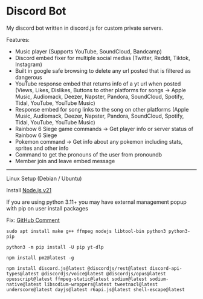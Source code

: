 # Discord Bot
My discord bot written in discord.js for custom private servers.

Features:
- Music player (Supports YouTube, SoundCloud, Bandcamp)
- Discord embed fixer for multiple social medias (Twitter, Reddit, Tiktok, Instagram)
- Built in google safe browsing to delete any url posted that is filtered as dangerous
- YouTube response embed that returns info of a yt url when posted (Views, Likes, Dislikes, Buttons to other platforms for songs -> Apple Music, Audiomack, Deezer, Napster, Pandora, SoundCloud, Spotify, Tidal, YouTube, YouTube Music)
- Response embed for song links to the song on other platforms (Apple Music, Audiomack, Deezer, Napster, Pandora, SoundCloud, Spotify, Tidal, YouTube, YouTube Music)
- Rainbow 6 Siege game commands -> Get player info or server status of Rainbow 6 Siege
- Pokemon command -> Get info about any pokemon including stats, sprites and other info
- Command to get the pronouns of the user from pronoundb
- Member join and leave embed message

-----

Linux Setup (Debian / Ubuntu)

Install [Node.js v21](https://github.com/nodesource/distributions#debian-and-ubuntu-based-distributions)

If you are using python 3.11+ you may have external management popup with pip on user install packages

Fix: [GitHub Comment](https://github.com/pypa/pip/issues/11776#issuecomment-1434892689)

```
sudo apt install make g++ ffmpeg nodejs libtool-bin python3 python3-pip
```

```
python3 -m pip install -U pip yt-dlp
```

```
npm install pm2@latest -g
```

```
npm install discord.js@latest @discordjs/rest@latest discord-api-types@latest @discordjs/voice@latest @discordjs/opus@latest opusscript@latest ffmpeg-static@latest sodium@latest sodium-native@latest libsodium-wrappers@latest tweetnacl@latest underscore@latest dayjs@latest r6api.js@latest shell-escape@latest
```